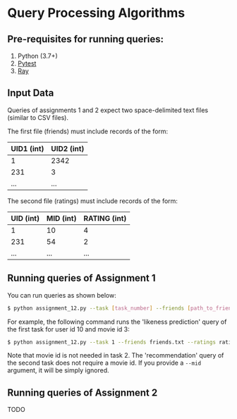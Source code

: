 # Query Processing Algorithms

## Pre-requisites for running queries:

1. Python (3.7+)
2. [Pytest](https://docs.pytest.org/en/stable/)
3. [Ray](https://ray.io)

## Input Data

Queries of assignments 1 and 2 expect two space-delimited text files (similar to CSV files). 

The first file (friends) must include records of the form:

|UID1 (int)|UID2 (int)|
|----|----|
|1   |2342|
|231 |3   |
|... |... |

The second file (ratings) must include records of the form:

|UID (int)|MID (int)|RATING (int)|
|---|---|------|
|1  |10 |4     |
|231|54 |2     |
|...|...|...   |

## Running queries of Assignment 1

You can run queries as shown below: 

```bash
$ python assignment_12.py --task [task_number] --friends [path_to_friends_file.txt] --ratings [path_to_ratings_file.txt] --uid [user_id] --mid [movie_id]
```

For example, the following command runs the 'likeness prediction' query of the first task for user id 10 and movie id 3:

```bash
$ python assignment_12.py --task 1 --friends friends.txt --ratings ratings.txt --uid 10 --mid 3
```
Note that movie id is not needed in task 2. The 'recommendation' query of the second task does not require a movie id. If you provide a `--mid` argument, it will be simply ignored.

## Running queries of Assignment 2

TODO
